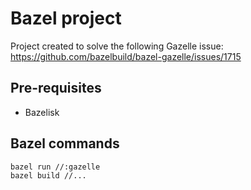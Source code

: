# Bazel project

Project created to solve the following Gazelle issue:
https://github.com/bazelbuild/bazel-gazelle/issues/1715

## Pre-requisites
- Bazelisk

## Bazel commands

```
bazel run //:gazelle
bazel build //...
```
